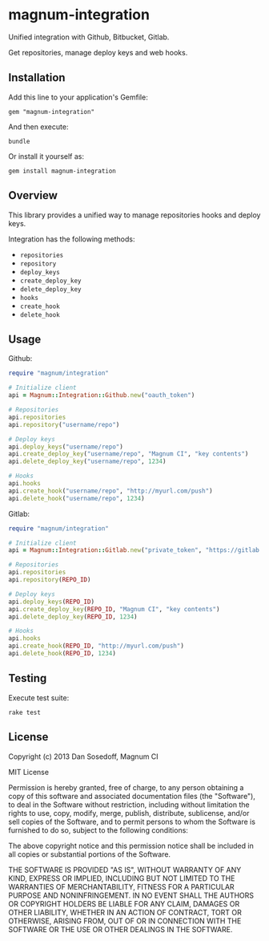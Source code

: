 # magnum-integration

Unified integration with Github, Bitbucket, Gitlab.

Get repositories, manage deploy keys and web hooks. 

## Installation

Add this line to your application's Gemfile:

```
gem "magnum-integration"
```

And then execute:

```
bundle
```

Or install it yourself as:

```
gem install magnum-integration
```

## Overview

This library provides a unified way to manage repositories hooks and deploy keys.

Integration has the following methods:

- `repositories`
- `repository`
- `deploy_keys`
- `create_deploy_key`
- `delete_deploy_key`
- `hooks`
- `create_hook`
- `delete_hook`

## Usage

Github:

```ruby
require "magnum/integration"

# Initialize client
api = Magnum::Integration::Github.new("oauth_token")

# Repositories
api.repositories
api.repository("username/repo")

# Deploy keys
api.deploy_keys("username/repo")
api.create_deploy_key("username/repo", "Magnum CI", "key contents")
api.delete_deploy_key("username/repo", 1234)

# Hooks
api.hooks
api.create_hook("username/repo", "http://myurl.com/push")
api.delete_hook("username/repo", 1234)
```

Gitlab:

```ruby
require "magnum/integration"

# Initialize client
api = Magnum::Integration::Gitlab.new("private_token", "https://gitlab.com")

# Repositories
api.repositories
api.repository(REPO_ID)

# Deploy keys
api.deploy_keys(REPO_ID)
api.create_deploy_key(REPO_ID, "Magnum CI", "key contents")
api.delete_deploy_key(REPO_ID, 1234)

# Hooks
api.hooks
api.create_hook(REPO_ID, "http://myurl.com/push")
api.delete_hook(REPO_ID, 1234)
```

## Testing

Execute test suite:

```
rake test
```

## License

Copyright (c) 2013 Dan Sosedoff, Magnum CI

MIT License

Permission is hereby granted, free of charge, to any person obtaining
a copy of this software and associated documentation files (the
"Software"), to deal in the Software without restriction, including
without limitation the rights to use, copy, modify, merge, publish,
distribute, sublicense, and/or sell copies of the Software, and to
permit persons to whom the Software is furnished to do so, subject to
the following conditions:

The above copyright notice and this permission notice shall be
included in all copies or substantial portions of the Software.

THE SOFTWARE IS PROVIDED "AS IS", WITHOUT WARRANTY OF ANY KIND,
EXPRESS OR IMPLIED, INCLUDING BUT NOT LIMITED TO THE WARRANTIES OF
MERCHANTABILITY, FITNESS FOR A PARTICULAR PURPOSE AND
NONINFRINGEMENT. IN NO EVENT SHALL THE AUTHORS OR COPYRIGHT HOLDERS BE
LIABLE FOR ANY CLAIM, DAMAGES OR OTHER LIABILITY, WHETHER IN AN ACTION
OF CONTRACT, TORT OR OTHERWISE, ARISING FROM, OUT OF OR IN CONNECTION
WITH THE SOFTWARE OR THE USE OR OTHER DEALINGS IN THE SOFTWARE.